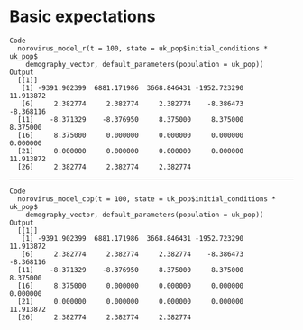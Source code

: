 # Basic expectations

    Code
      norovirus_model_r(t = 100, state = uk_pop$initial_conditions * uk_pop$
        demography_vector, default_parameters(population = uk_pop))
    Output
      [[1]]
       [1] -9391.902399  6881.171986  3668.846431 -1952.723290    11.913872
       [6]     2.382774     2.382774     2.382774    -8.386473    -8.368116
      [11]    -8.371329    -8.376950     8.375000     8.375000     8.375000
      [16]     8.375000     0.000000     0.000000     0.000000     0.000000
      [21]     0.000000     0.000000     0.000000     0.000000    11.913872
      [26]     2.382774     2.382774     2.382774
      

---

    Code
      norovirus_model_cpp(t = 100, state = uk_pop$initial_conditions * uk_pop$
        demography_vector, default_parameters(population = uk_pop))
    Output
      [[1]]
       [1] -9391.902399  6881.171986  3668.846431 -1952.723290    11.913872
       [6]     2.382774     2.382774     2.382774    -8.386473    -8.368116
      [11]    -8.371329    -8.376950     8.375000     8.375000     8.375000
      [16]     8.375000     0.000000     0.000000     0.000000     0.000000
      [21]     0.000000     0.000000     0.000000     0.000000    11.913872
      [26]     2.382774     2.382774     2.382774
      

